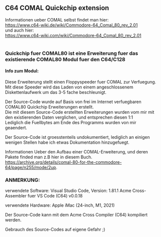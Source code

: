 
## C64 COMAL Quickchip extension

Informationen ueber COMAL selbst findet man hier:<br />
https://www.c64-wiki.de/wiki/Commodore-64_Comal_80_rev_2.01 <br />
und auch hier:<br />
https://www.c64-wiki.com/wiki/Commodore-64_Comal_80_rev_2.01<br />
<br />

### Quickchip fuer COMAL80 ist eine Erweiterung fuer das existierende COMAL80 Modul fuer den C64/C128

#### Info zum Modul:

Diese Erweiterung stellt einen Floppyspeeder fuer COMAL zur Verfuegung.
Mit diese Speeder wird das Laden von einem angeschlossenem Diskettenlaufwerk um das 3-5 fache beschleunigt.

Der Source-Code wurde auf Basis von frei im Internet verfuegbaren COMAL80 Quickchip Erweiterungen erstellt.<br />
Die mit diesem Source-Code erstellten Erweiterungen wurden vom mir mit den existierenden Daten verglichen, und entsprechen diesen 1:1
<br />
Lediglich die Fuellbytes am Ende des Programms wurden von mir geaendert.

Der Source-Code ist groesstenteils undokumentiert, lediglich an einigen wenigen Stellen habe ich etwas Dokumentation hinzugefuegt.

Informationen Ueber den Aufbau einer COMAL-Erweiterung, und deren Pakete finded man z.B hier in diesem Buch.<br />
https://archive.org/details/comal-80-for-the-commodore-64/page/n255/mode/2up.

### ANMERKUNG:

verwendete Software:
Visual Studio Code, Version: 1.81.1
Acme Cross-Assembler fuer VS Code (C64) v0.0.18

verwendete Hardware:
Apple iMac (24-inch, M1, 2021)

Der Source-Code kann mit dem Acme Cross Compiler (C64) kompiliert werden.

Gebrauch des Source-Codes auf eigene Gefahr ;)
